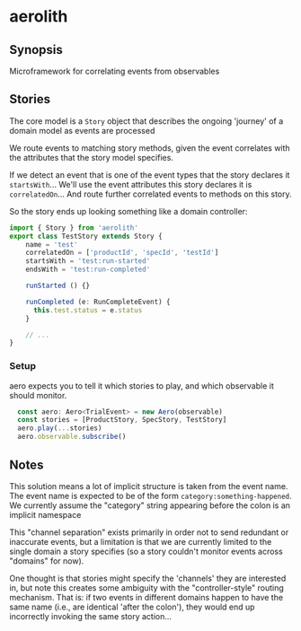 # aerolith

## Synopsis

Microframework for correlating events from observables

## Stories

The core model is a `Story` object that describes the ongoing 'journey' of a domain model
as events are processed

We route events to matching story methods, given the event correlates with the attributes that the story model specifies. 

If we detect an event that is one of the event types that the story declares it `startsWith`...
We'll use the event attributes this story declares it is `correlatedOn`...
And route further correlated events to methods on this story.

So the story ends up looking something like a domain controller:

```typescript
import { Story } from 'aerolith'
export class TestStory extends Story {
    name = 'test'
    correlatedOn = ['productId', 'specId', 'testId']
    startsWith = 'test:run-started'
    endsWith = 'test:run-completed'

    runStarted () {}

    runCompleted (e: RunCompleteEvent) {
      this.test.status = e.status
    }

    // ...
}
```

### Setup 

aero expects you to tell it which stories to play, and which observable it should monitor.

```typescript
  const aero: Aero<TrialEvent> = new Aero(observable)
  const stories = [ProductStory, SpecStory, TestStory]
  aero.play(...stories)
  aero.observable.subscribe()
```

## Notes

This solution means a lot of implicit structure is taken from the event name. The event name is expected to be of the form `category:something-happened`. We currently assume the "category" string appearing before the colon is an implicit namespace

This "channel separation" exists primarily in order not to send redundant or inaccurate events, but a limitation is that we are currently limited to the single domain a story specifies (so a story couldn't monitor events across "domains" for now). 

One thought is that stories might specify the 'channels' they are interested in, but note this creates some ambiguity with the "controller-style" routing mechanism. That is: if two events in different domains happen to have the same name (i.e., are identical 'after the colon'), they would end up incorrectly invoking the same story action...